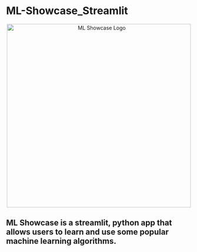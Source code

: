 # ML-Showcase_Streamlit

<p align="center">
    <img width="500" src="https://i.ibb.co/93zVG3q/logo-ml.png" alt="ML Showcase Logo">
</p>

<p align="center">
  <h2>ML Showcase is a streamlit, python app that allows users to learn and use some popular machine learning algorithms.</h2>
</p>
